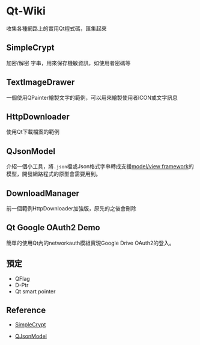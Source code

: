 # Qt-Wiki

收集各種網路上的實用Qt程式碼，匯集起來

## SimpleCrypt

加密/解密 字串，用來保存機敏資訊，如使用者密碼等

## TextImageDrawer

一個使用QPainter繪製文字的範例，可以用來繪製使用者ICON或文字訊息

## HttpDownloader

使用Qt下載檔案的範例

## QJsonModel

介紹一個小工具，將`.json`檔或Json格式字串轉成支援[model/view framework](https://doc.qt.io/qt-5/model-view-programming.html)的模型，開發網路程式的原型會需要用到。

## DownloadManager

前一個範例HttpDownloader加強版，原先的之後會刪除

## Qt Google OAuth2 Demo

簡單的使用Qt內的networkauth模組實現Google Drive OAuth2的登入。

## 預定

- QFlag
- D-Ptr
- Qt smart pointer

## Reference

- [SimpleCrypt](https://wiki.qt.io/Simple_encryption_with_SimpleCrypt)

- [QJsonModel](https://github.com/dridk/QJsonModel)
